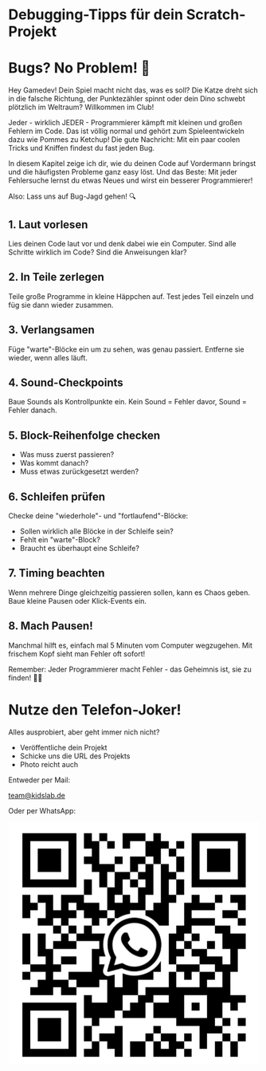 # Debugging-Tipps für dein Scratch-Projekt

# Bugs? No Problem! 🐛

Hey Gamedev! Dein Spiel macht nicht das, was es soll? Die Katze dreht sich in die falsche Richtung, der Punktezähler spinnt oder dein Dino schwebt plötzlich im Weltraum? Willkommen im Club!

Jeder - wirklich JEDER - Programmierer kämpft mit kleinen und großen Fehlern im Code. Das ist völlig normal und gehört zum Spieleentwickeln dazu wie Pommes zu Ketchup! Die gute Nachricht: Mit ein paar coolen Tricks und Kniffen findest du fast jeden Bug.

In diesem Kapitel zeige ich dir, wie du deinen Code auf Vordermann bringst und die häufigsten Probleme ganz easy löst. Und das Beste: Mit jeder Fehlersuche lernst du etwas Neues und wirst ein besserer Programmierer!

Also: Lass uns auf Bug-Jagd gehen! 🔍

## 1. Laut vorlesen

Lies deinen Code laut vor und denk dabei wie ein Computer. Sind alle Schritte wirklich im Code? Sind die Anweisungen klar?

## 2. In Teile zerlegen

Teile große Programme in kleine Häppchen auf. Test jedes Teil einzeln und füg sie dann wieder zusammen.

## 3. Verlangsamen

Füge "warte"-Blöcke ein um zu sehen, was genau passiert. Entferne sie wieder, wenn alles läuft.

## 4. Sound-Checkpoints

Baue Sounds als Kontrollpunkte ein. Kein Sound = Fehler davor, Sound = Fehler danach.

## 5. Block-Reihenfolge checken

- Was muss zuerst passieren?
- Was kommt danach?
- Muss etwas zurückgesetzt werden?

## 6. Schleifen prüfen

Checke deine "wiederhole"- und "fortlaufend"-Blöcke:

- Sollen wirklich alle Blöcke in der Schleife sein?
- Fehlt ein "warte"-Block?
- Braucht es überhaupt eine Schleife?

## 7. Timing beachten

Wenn mehrere Dinge gleichzeitig passieren sollen, kann es Chaos geben. Baue kleine Pausen oder Klick-Events ein.

## 8. Mach Pausen!

Manchmal hilft es, einfach mal 5 Minuten vom Computer wegzugehen. Mit frischem Kopf sieht man Fehler oft sofort!

Remember: Jeder Programmierer macht Fehler - das Geheimnis ist, sie zu finden! 🐞✨



# Nutze den Telefon-Joker!

Alles ausprobiert, aber geht immer nich nicht?

- Veröffentliche dein Projekt
- Schicke uns die URL des Projekts
- Photo reicht auch

Entweder per Mail:

team@kidslab.de

Oder per WhatsApp:

![whatsapp](bilder/whatsapp.jpeg)



